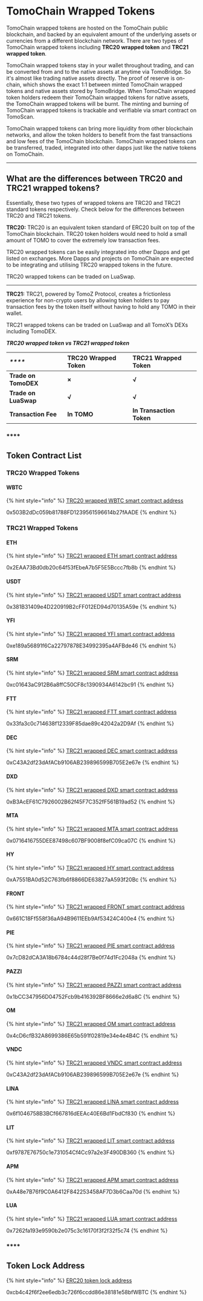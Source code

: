 # TomoChain Wrapped Tokens

TomoChain wrapped tokens are hosted on the TomoChain public blockchain, and backed by an equivalent amount of the underlying assets or currencies from a different blockchain network. There are two types of TomoChain wrapped tokens including **TRC20 wrapped token** and **TRC21 wrapped token**.

TomoChain wrapped tokens stay in your wallet throughout trading, and can be converted from and to the native assets at anytime via TomoBridge. So it's almost like trading native assets directly. The proof of reserve is on-chain, which shows the exact 1:1 between minted TomoChain wrapped tokens and native assets stored by TomoBridge. When TomoChain wrapped token holders redeem their TomoChain wrapped tokens for native assets, the TomoChain wrapped tokens will be burnt. The minting and burning of TomoChain wrapped tokens is trackable and verifiable via smart contract on TomoScan.

TomoChain wrapped tokens can bring more liquidity from other blockchain networks, and allow the token holders to benefit from the fast transactions and low fees of the TomoChain blockchain. TomoChain wrapped tokens can be transferred, traded, integrated into other dapps just like the native tokens on TomoChain.  
****

## **What are the differences between TRC20 and TRC21 wrapped tokens?**

Essentially, these two types of wrapped tokens are TRC20 and TRC21 standard tokens respectively. Check below for the differences between TRC20 and TRC21 tokens.

**TRC20:** TRC20 is an equivalent token standard of ERC20 built on top of the TomoChain blockchain. TRC20 token holders would need to hold a small amount of TOMO to cover the extremely low transaction fees. 

TRC20 wrapped tokens can be easily integrated into other Dapps and get listed on exchanges. More Dapps and projects on TomoChain are expected to be integrating and utilising TRC20 wrapped tokens in the future.

TRC20 wrapped tokens can be traded on LuaSwap.   
****

**TRC21:** TRC21, powered by TomoZ Protocol, creates a frictionless experience for non-crypto users by allowing token holders to pay transaction fees by the token itself without having to hold any TOMO in their wallet. 

TRC21 wrapped tokens can be traded on LuaSwap and all TomoX’s DEXs including TomoDEX.  


_**TRC20 wrapped token vs TRC21 wrapped token**_

| _\*\*\*\*_ | **TRC20 Wrapped Token** | **TRC21 Wrapped Token** |
| :--- | :--- | :--- |
| **Trade on TomoDEX** | **×** | **√** |
| **Trade on LuaSwap** | **√** | **√** |
| **Transaction Fee** | **In TOMO** | **In Transaction Token** |

### \*\*\*\*

## **Token Contract List**

### TRC20 Wrapped Tokens

#### WBTC

{% hint style="info" %}
[TRC20 wrapped WBTC smart contract address](https://scan.tomochain.com/tokens/0x503b2ddc059b81788fd1239561596614b27faade)

0x503B2dDc059b81788FD1239561596614b27fAADE
{% endhint %}

### TRC21 Wrapped Tokens

#### ETH

{% hint style="info" %}
[TRC21 wrapped ETH smart contract address](https://scan.tomochain.com/tokens/0x2eaa73bd0db20c64f53febea7b5f5e5bccc7fb8b)

0x2EAA73Bd0db20c64f53fEbeA7b5F5E5Bccc7fb8b
{% endhint %}

#### USDT

{% hint style="info" %}
[TRC21 wrapped USDT smart contract address](https://scan.tomochain.com/tokens/0x381b31409e4d220919b2cff012ed94d70135a59e)

0x381B31409e4D220919B2cFF012ED94d70135A59e
{% endhint %}

#### YFI

{% hint style="info" %}
[TRC21 wrapped YFI smart contract address](https://scan.tomochain.com/tokens/0xe189a56891f6ca22797878e34992395a4afbde46)

0xe189a56891f6Ca22797878E34992395a4AFBde46
{% endhint %}

#### SRM

{% hint style="info" %}
[TRC21 wrapped SRM smart contract address](https://scan.tomochain.com/address/0xc01643ac912b6a8ffc50cf8c1390934a6142bc91)

0xc01643aC912B6a8ffC50CF8c1390934A6142bc91
{% endhint %}

#### FTT

{% hint style="info" %}
[TRC21 wrapped FTT smart contract address](https://scan.tomochain.com/tokens/0x33fa3c0c714638f12339f85dae89c42042a2d9af)

0x33fa3c0c714638f12339F85dae89c42042a2D9Af
{% endhint %}

#### DEC

{% hint style="info" %}
[TRC21 wrapped DEC smart contract address](https://scan.tomochain.com/address/0xfeb9ae1ccec15cd8ccd37894ef3e24ec5414e781)

0xC43A2df23dAfACb9106AB239896599B705E2e67e
{% endhint %}

#### DXD

{% hint style="info" %}
[TRC21 wrapped DXD smart contract address](https://scan.tomochain.com/address/0xB3AcEF61C7926002B62f45F7C352fF561B19ad52)

0xB3AcEF61C7926002B62f45F7C352fF561B19ad52
{% endhint %}

#### MTA

{% hint style="info" %}
[TRC21 wrapped MTA smart contract address](https://scan.tomochain.com/address/0x0716416755dee87498c607bf9008f8efc09ca07c)

0x0716416755DEE87498c607BF9008f8efC09ca07C
{% endhint %}

#### HY

{% hint style="info" %}
[TRC21 wrapped HY smart contract address](https://scan.tomochain.com/address/0xA7551BA0d52C763fb6f8866DE63827aA593f20Bc)

0xA7551BA0d52C763fb6f8866DE63827aA593f20Bc
{% endhint %}

#### FRONT

{% hint style="info" %}
[TRC21 wrapped FRONT smart contract address](https://scan.tomochain.com/address/0x661C18Ff558f36aA94B9611EEb9Af53424C400e4)

0x661C18Ff558f36aA94B9611EEb9Af53424C400e4
{% endhint %}

#### PIE

{% hint style="info" %}
[TRC21 wrapped PIE smart contract address](https://scan.tomochain.com/address/0x7cD82dCA3A18b6784c44d28f7Be0f74d1Fc2048a)

0x7cD82dCA3A18b6784c44d28f7Be0f74d1Fc2048a
{% endhint %}

#### PAZZI

{% hint style="info" %}
[TRC21 wrapped PAZZI smart contract address](https://scan.tomochain.com/address/0x1bCC347956D04752Fcb9b416392BF8666e2d6a8C)

0x1bCC347956D04752Fcb9b416392BF8666e2d6a8C
{% endhint %}

#### OM

{% hint style="info" %}
[TRC21 wrapped OM smart contract address](https://scan.tomochain.com/address/0x4cD6cfB32A8699386E65b591f02819e34e4e4B4C)

0x4cD6cfB32A8699386E65b591f02819e34e4e4B4C
{% endhint %}

#### VNDC

{% hint style="info" %}
[TRC21 wrapped VNDC smart contract address](https://scan.tomochain.com/tokens/0xc43a2df23dafacb9106ab239896599b705e2e67e)

0xC43A2df23dAfACb9106AB239896599B705E2e67e
{% endhint %}

#### LINA

{% hint style="info" %}
[TRC21 wrapped LINA smart contract address ](https://scan.tomochain.com/address/0x6f1046758B3BCf667816dEEAc40E6Bd1FbdCf830)

0x6f1046758B3BCf667816dEEAc40E6Bd1FbdCf830
{% endhint %}

#### LIT

{% hint style="info" %}
[TRC21 wrapped LIT smart contract address](https://scan.tomochain.com/address/0xf9787E76750c1e731054Cf4Cc97a2e3F490DB360)

0xf9787E76750c1e731054Cf4Cc97a2e3F490DB360
{% endhint %}

#### APM

{% hint style="info" %}
[TRC21 wrapped APM smart contract address ](https://scan.tomochain.com/address/0xA48e7B76f9C0A6412F842253458AF7D3b6Caa70d)

0xA48e7B76f9C0A6412F842253458AF7D3b6Caa70d
{% endhint %}

#### LUA

{% hint style="info" %}
[TRC21 wrapped LUA smart contract address](https://scan.tomochain.com/address/0x7262fa193e9590b2e075c3c16170f3f2f32f5c74)

0x7262fa193e9590b2e075c3c16170f3f2f32f5c74
{% endhint %}

### \*\*\*\*

## **Token Lock Address**

{% hint style="info" %}
[ERC20 token lock address](https://etherscan.io/address/0xcb4c42f6f2ee6edb3c726f6ccdd86e38181e58bf)

0xcb4c42f6f2ee6edb3c726f6ccdd86e38181e58bfWBTC
{% endhint %}

